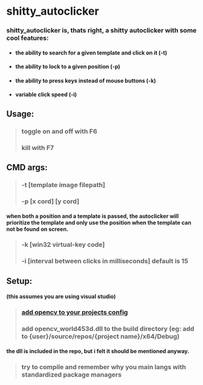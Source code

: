 # shitty_autoclicker
### shitty_autoclicker is, thats right, a shitty autoclicker with some cool features:
* #### the ability to search for a given template and click on it (-t)
* #### the ability to lock to a given position (-p)
* #### the ability to press keys instead of mouse buttons (-k)
* #### variable click speed (-i)
## Usage:
> ### toggle on and off with F6
> ### kill with F7
## CMD args:
> ### -t [template image filepath]
> ### -p [x cord] [y cord]
#### when both a position and a template is passed, the autoclicker will prioritize the template and only use the position when the template can not be found on screen.
> ### -k [win32 virtual-key code]
> ### -i [interval between clicks in milliseconds] default is 15
## Setup:
#### (this assumes you are using visual studio)
> ### [add opencv to your projects config](https://towardsdatascience.com/install-and-configure-opencv-4-2-0-in-windows-10-vc-d132c52063a1)
> ### add opencv_world453d.dll to the build directory (eg: add to {user}/source/repos/{project name}/x64/Debug)
#### the dll is included in the repo, but i felt it should be mentioned anyway.
> ### try to compile and remember why you main langs with standardized package managers